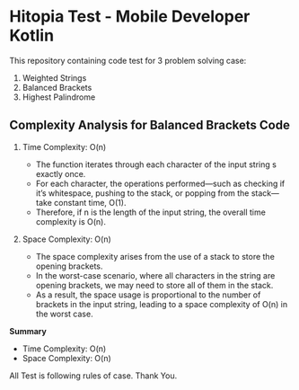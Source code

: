 # Hitopia Test - Mobile Developer Kotlin

This repository containing code test for 3 problem solving case:

1. Weighted Strings
2. Balanced Brackets
3. Highest Palindrome

## Complexity Analysis for Balanced Brackets Code

1. Time Complexity: O(n)
    * The function iterates through each character of the input string s exactly once.
    * For each character, the operations performed—such as checking if it’s whitespace, pushing to the stack, or popping from the stack—take constant time, O(1).
    * Therefore, if n is the length of the input string, the overall time complexity is O(n).

2. Space Complexity: O(n)
    * The space complexity arises from the use of a stack to store the opening brackets.
    * In the worst-case scenario, where all characters in the string are opening brackets, we may need to store all of them in the stack.
    * As a result, the space usage is proportional to the number of brackets in the input string, leading to a space complexity of O(n) in the worst case.

**Summary**
* Time Complexity: O(n)
* Space Complexity: O(n)


All Test is following rules of case. Thank You.